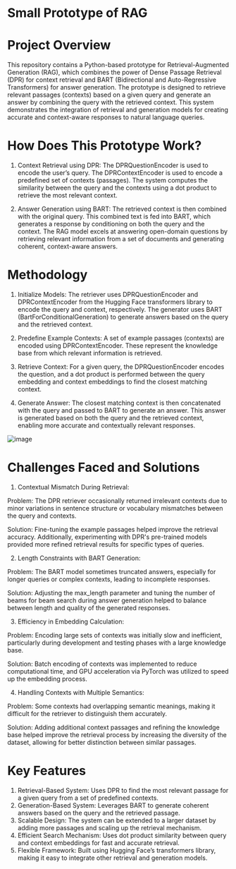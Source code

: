 # Small Prototype of RAG

# Project Overview
This repository contains a Python-based prototype for Retrieval-Augmented Generation (RAG), which combines the power of Dense Passage Retrieval (DPR) for context retrieval and BART (Bidirectional and Auto-Regressive Transformers) for answer generation. The prototype is designed to retrieve relevant passages (contexts) based on a given query and generate an answer by combining the query with the retrieved context. This system demonstrates the integration of retrieval and generation models for creating accurate and context-aware responses to natural language queries.

# How Does This Prototype Work?
1. Context Retrieval using DPR:
  The DPRQuestionEncoder is used to encode the user’s query.
  The DPRContextEncoder is used to encode a predefined set of contexts (passages).
  The system computes the similarity between the query and the contexts using a dot product to retrieve the most relevant context.

2. Answer Generation using BART:
  The retrieved context is then combined with the original query.
  This combined text is fed into BART, which generates a response by conditioning on both the query and the context.
  The RAG model excels at answering open-domain questions by retrieving relevant information from a set of documents and generating coherent, context-aware answers.

# Methodology
1. Initialize Models:
  The retriever uses DPRQuestionEncoder and DPRContextEncoder from the Hugging Face transformers library to encode the query and context, respectively.
  The generator uses BART (BartForConditionalGeneration) to generate answers based on the query and the retrieved context.

2. Predefine Example Contexts:
  A set of example passages (contexts) are encoded using DPRContextEncoder. These represent the knowledge base from which relevant information is retrieved.

3. Retrieve Context:
  For a given query, the DPRQuestionEncoder encodes the question, and a dot product is performed between the query embedding and context embeddings to find the closest matching context.

4. Generate Answer:
  The closest matching context is then concatenated with the query and passed to BART to generate an answer. This answer is generated based on both the query and the retrieved context, enabling more     accurate and contextually relevant responses.


![image](https://github.com/user-attachments/assets/1cd50ee8-5a0d-4aa7-9879-e92448571ccd)

# Challenges Faced and Solutions
1. Contextual Mismatch During Retrieval:

Problem: The DPR retriever occasionally returned irrelevant contexts due to minor variations in sentence structure or vocabulary mismatches between the query and contexts.

Solution: Fine-tuning the example passages helped improve the retrieval accuracy. Additionally, experimenting with DPR's pre-trained models provided more refined retrieval results for specific types   of queries.

2. Length Constraints with BART Generation:

Problem: The BART model sometimes truncated answers, especially for longer queries or complex contexts, leading to incomplete responses.

Solution: Adjusting the max_length parameter and tuning the number of beams for beam search during answer generation helped to balance between length and quality of the generated responses.

3. Efficiency in Embedding Calculation:

Problem: Encoding large sets of contexts was initially slow and inefficient, particularly during development and testing phases with a large knowledge base.

Solution: Batch encoding of contexts was implemented to reduce computational time, and GPU acceleration via PyTorch was utilized to speed up the embedding process.

4. Handling Contexts with Multiple Semantics:

Problem: Some contexts had overlapping semantic meanings, making it difficult for the retriever to distinguish them accurately.

Solution: Adding additional context passages and refining the knowledge base helped improve the retrieval process by increasing the diversity of the dataset, allowing for better distinction between    similar passages.

# Key Features
1. Retrieval-Based System: Uses DPR to find the most relevant passage for a given query from a set of predefined contexts.
2. Generation-Based System: Leverages BART to generate coherent answers based on the query and the retrieved passage.
3. Scalable Design: The system can be extended to a larger dataset by adding more passages and scaling up the retrieval mechanism.
4. Efficient Search Mechanism: Uses dot product similarity between query and context embeddings for fast and accurate retrieval.
5. Flexible Framework: Built using Hugging Face’s transformers library, making it easy to integrate other retrieval and generation models.
